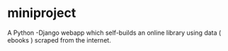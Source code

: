 # miniproject

A Python -Django webapp which self-builds an online library using data ( ebooks ) scraped from the internet. 
